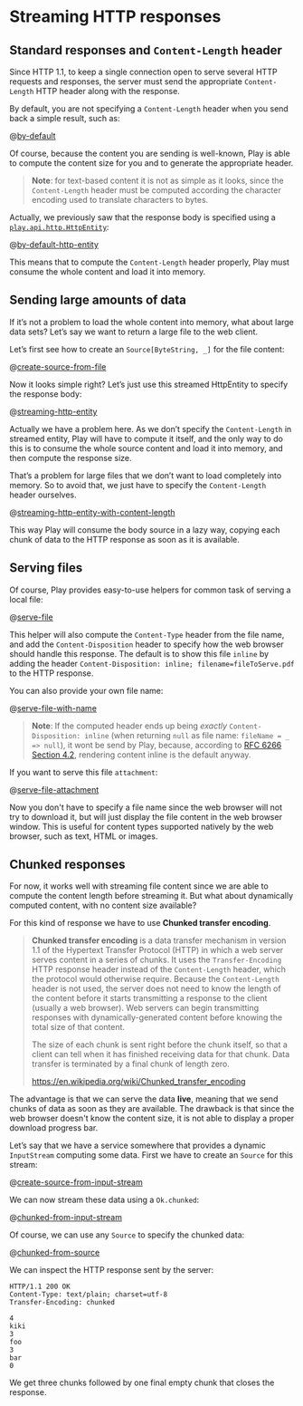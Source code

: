 <!--- Copyright (C) from 2022 The Play Framework Contributors <https://github.com/playframework>, 2011-2021 Lightbend Inc. <https://www.lightbend.com> -->

# Streaming HTTP responses

## Standard responses and `Content-Length` header

Since HTTP 1.1, to keep a single connection open to serve several HTTP requests and responses, the server must send the appropriate `Content-Length` HTTP header along with the response. 

By default, you are not specifying a `Content-Length` header when you send back a simple result, such as:

@[by-default](code/scalaguide/async/scalastream/ScalaStream.scala)

Of course, because the content you are sending is well-known, Play is able to compute the content size for you and to generate the appropriate header.

> **Note**: for text-based content it is not as simple as it looks, since the `Content-Length` header must be computed according the character encoding used to translate characters to bytes.

Actually, we previously saw that the response body is specified using a [`play.api.http.HttpEntity`](api/scala/play/api/http/HttpEntity.html):

@[by-default-http-entity](code/scalaguide/async/scalastream/ScalaStream.scala)

This means that to compute the `Content-Length` header properly, Play must consume the whole content and load it into memory. 

## Sending large amounts of data

If it’s not a problem to load the whole content into memory, what about large data sets? Let’s say we want to return a large file to the web client.

Let’s first see how to create an `Source[ByteString, _]` for the file content:

@[create-source-from-file](code/scalaguide/async/scalastream/ScalaStream.scala)

Now it looks simple right? Let’s just use this streamed HttpEntity to specify the response body:

@[streaming-http-entity](code/scalaguide/async/scalastream/ScalaStream.scala)

Actually we have a problem here. As we don’t specify the `Content-Length` in streamed entity, Play will have to compute it itself, and the only way to do this is to consume the whole source content and load it into memory, and then compute the response size.

That’s a problem for large files that we don’t want to load completely into memory. So to avoid that, we just have to specify the `Content-Length` header ourselves.

@[streaming-http-entity-with-content-length](code/scalaguide/async/scalastream/ScalaStream.scala)

This way Play will consume the body source in a lazy way, copying each chunk of data to the HTTP response as soon as it is available.

## Serving files

Of course, Play provides easy-to-use helpers for common task of serving a local file:

@[serve-file](code/scalaguide/async/scalastream/ScalaStream.scala)

This helper will also compute the `Content-Type` header from the file name, and add the `Content-Disposition` header to specify how the web browser should handle this response. The default is to show this file `inline` by adding the header `Content-Disposition: inline; filename=fileToServe.pdf` to the HTTP response.

You can also provide your own file name:

@[serve-file-with-name](code/scalaguide/async/scalastream/ScalaStream.scala)

> **Note**: If the computed header ends up being _exactly_ `Content-Disposition: inline` (when returning `null` as file name: `fileName = _ => null`),  it wont be send by Play, because, according to [RFC 6266 Section 4.2](https://tools.ietf.org/html/rfc6266#section-4.2), rendering content inline is the default anyway.

If you want to serve this file `attachment`:

@[serve-file-attachment](code/scalaguide/async/scalastream/ScalaStream.scala)

Now you don't have to specify a file name since the web browser will not try to download it, but will just display the file content in the web browser window. This is useful for content types supported natively by the web browser, such as text, HTML or images.

## Chunked responses

For now, it works well with streaming file content since we are able to compute the content length before streaming it. But what about dynamically computed content, with no content size available?

For this kind of response we have to use **Chunked transfer encoding**. 

> **Chunked transfer encoding** is a data transfer mechanism in version 1.1 of the Hypertext Transfer Protocol (HTTP) in which a web server serves content in a series of chunks. It uses the `Transfer-Encoding` HTTP response header instead of the `Content-Length` header, which the protocol would otherwise require. Because the `Content-Length` header is not used, the server does not need to know the length of the content before it starts transmitting a response to the client (usually a web browser). Web servers can begin transmitting responses with dynamically-generated content before knowing the total size of that content.
> 
> The size of each chunk is sent right before the chunk itself, so that a client can tell when it has finished receiving data for that chunk. Data transfer is terminated by a final chunk of length zero.
>
> <https://en.wikipedia.org/wiki/Chunked_transfer_encoding>

The advantage is that we can serve the data **live**, meaning that we send chunks of data as soon as they are available. The drawback is that since the web browser doesn't know the content size, it is not able to display a proper download progress bar.

Let’s say that we have a service somewhere that provides a dynamic `InputStream` computing some data. First we have to create an `Source` for this stream:

@[create-source-from-input-stream](code/scalaguide/async/scalastream/ScalaStream.scala)

We can now stream these data using a `Ok.chunked`:

@[chunked-from-input-stream](code/scalaguide/async/scalastream/ScalaStream.scala)

Of course, we can use any `Source` to specify the chunked data:

@[chunked-from-source](code/scalaguide/async/scalastream/ScalaStream.scala)

We can inspect the HTTP response sent by the server:

```
HTTP/1.1 200 OK
Content-Type: text/plain; charset=utf-8
Transfer-Encoding: chunked

4
kiki
3
foo
3
bar
0

```

We get three chunks followed by one final empty chunk that closes the response.
